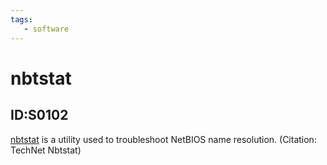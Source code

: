 ```yaml
---
tags:
   - software
---
```

# nbtstat
## ID:S0102
[nbtstat](software/S0102) is a utility used to troubleshoot NetBIOS name resolution. (Citation: TechNet Nbtstat)
